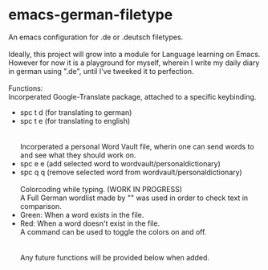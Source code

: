 # emacs-german-filetype
An emacs configuration for .de or .deutsch filetypes.
<br/> <br/>
Ideally, this project will grow into a module for Language learning on Emacs. <br/>
However for now it is a playground for myself, wherein I write my daily diary in german using ".de", until I've tweeked it to perfection. <br/>
<br/>
Functions: <br/>
Incorperated Google-Translate package, attached to a specific keybinding. <br/>
- spc t d (for translating to german)
- spc t e (for translating to english) <br/>
<br/> <br/>
Incorperated a personal Word Vault file, wherin one can send words to and see what they should work on. <br/>
- spc e e (add selected word to wordvault/personaldictionary)
- spc q q (remove selected word from wordvault/personaldictionary)
<br/> <br/>
Colorcoding while typing. (WORK IN PROGRESS) <br/>
A Full German wordlist made by "" was used in order to check text in comparison. <br/>
- Green: When a word exists in the file.
- Red: When a word doesn't exist in the file. <br/>
A command can be used to toggle the colors on and off. <br/>
<br/> <br/>
Any future functions will be provided below when added.
